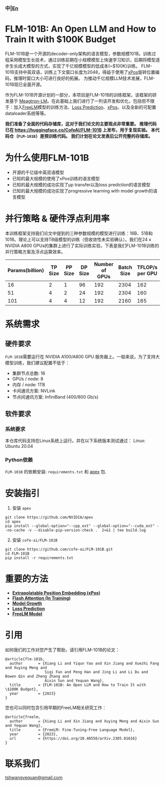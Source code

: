 ### 中|[En](README.md)


# FLM-101B: An Open LLM and How to Train It with \$100K Budget

FLM-101B是一个开源的decoder-only架构的语言模型，参数规模101B。训练过程采用模型生长技术，通过训练前期在小规模模型上快速学习知识，后期将模型逐步生长成大模型的方式，实现了千亿规模模型的低成本(~$100K)训练。
FLM-101B支持中英双语，训练上下文窗口长度为2048，得益于使用了[xPos](https://arxiv.org/pdf/2212.10554.pdf)旋转位置编码，推理时窗口大小可进行良好的拓展。
为推动千亿规模LLM技术发展，FLM-101B现已全面开源。

作为FLM-101B开源计划的一部分，本项目是FLM-101B的训练框架。该框架的研发基于 [Meagtron-LM](https://github.com/NVIDIA/Megatron-LM)。在此基础上我们进行了一列该开发和优化，包括但不限于：加入[FreeLM](https://arxiv.org/pdf/2305.01616.pdf)模型的训练方法、[Loss Prediction](https://arxiv.org/abs/2304.06875)、[xPos](https://arxiv.org/pdf/2212.10554.pdf)，以及全新的可配置dataloader系统等等。

**我们准备了全面的代码存储库，这对于我们论文的主要观点非常重要。 推理代码已在 https://huggingface.co/CofeAI/FLM-101B 上发布，用于复现实验。 本代码仓（`FLM-101B`）是预训练代码。 我们计划在论文发表后公开完整的存储库。**

# 为什么使用FLM-101B

- 开源的千亿级中英双语模型
- 已知的最大规模的使用了xPos训练的语言模型
- 已知的最大规模的成功实现了μp transfer以及loss prediction的语言模型
- 已知的最大规模的成功实现了progressive learning with model growth的语言模型


# 并行策略 & 硬件浮点利用率
本训练框架支持我们论文中提到的三种参数规模的模型进行训练：16B、51B和101B。理论上可以支持TB级模型的训练（但收敛性未实验确认）。我们在24 x NVIDIA A800 GPUs的集群上进行了实际训练实验，下表是我们FLM-101B训练的并行策略方案及浮点运算效率。

| **Params(billion)** | **TP Size**  | **PP Size**  | **DP Size**  | **Number of GPUs**  | **Batch Size**  | **TFLOP/s per GPU**  | **GPU Utilization**  |
|---------------------|--------------|--------------|--------------|---------------------|-----------------|----------------------|----------------------|
| 16                  | 2            | 1            | 96           | 192                 | 2304            | 162                  | 51.90%               | 
| 51                  | 4            | 2            | 24           | 192                 | 2304            | 160                  | 51.30%               | 
| 101                 | 4            | 4            | 12           | 192                 | 2160            | 165                  | 52.88%               | 

# 系统需求

## 硬件要求

`FLM-101B`需要运行在 NVIDIA A100/A800 GPU 服务器上。一般来说，为了支持大模型训练，我们建议配置不低于：
* 集群节点总数: 16
* GPUs / node: 8
* 内存 / node: 1TB
* 卡间通讯方案: NVLink
* 节点间通讯方案: InfiniBand (400/800 Gb/s)

## 软件要求

### 系统要求

本仓库代码支持在Linux系统上运行。并在以下系统版本测试通过：
Linux: Ubuntu 20.04

### Python依赖

`FLM-101B` 的依赖安装: `requirements.txt` 和 [apex](https://github.com/NVIDIA/apex) 包.

# 安装指引

1. 安装 `apex`

```
git clone https://github.com/NVIDIA/apex
cd apex
pip install --global-option="--cpp_ext" --global-option="--cuda_ext" --no-cache -v --disable-pip-version-check .  2>&1 | tee build.log
```

2. 安装 `cofe-ai/FLM-101B`
```
git clone https://github.com/cofe-ai/FLM-101B.git
cd FLM-101B
pip install -r requirements.txt
```

# 重要的方法

- **[Extrapolatable Position Embedding (xPos)](https://arxiv.org/pdf/2212.10554.pdf)**
- **[Flash Attention (In Training)](https://arxiv.org/pdf/2205.14135.pdf)**
- **[Model Growth](https://arxiv.org/pdf/2305.02869.pdf)**
- **[Loss Prediction](https://arxiv.org/abs/2304.06875)**
- **[FreeLM Model](https://arxiv.org/pdf/2305.01616.pdf)**


# 引用

如何我们的工作对您产生了帮助，请引用FLM-101B的论文：
```
@article{flm-101b,
  author       = {Xiang Li and Yiqun Yao and Xin Jiang and Xuezhi Fang and Xuying Meng and
                  Siqi Fan and Peng Han and Jing Li and Li Du and Bowen Qin and Zheng Zhang and
                  Aixin Sun and Yequan Wang},
  title        = {FLM-101B: An Open LLM and How to Train It with \$100K Budget},
  year         = {2023}
}
```

您也可以同时包含引用早期的FreeLM相关研究工作：
```
@article{freelm,
  author       = {Xiang Li and Xin Jiang and Xuying Meng and Aixin Sun and Yequan Wang},
  title        = {FreeLM: Fine-Tuning-Free Language Model},
  year         = {2023},
  url          = {https://doi.org/10.48550/arXiv.2305.01616}
}
```

# 联系我们

tshwangyequan@gmail.com

